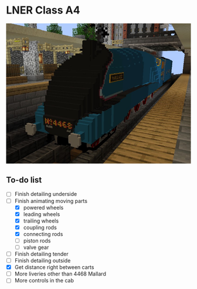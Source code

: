 LNER Class A4
=============

![Screenshot](./a4.jpg)

To-do list
----------

 - [ ] Finish detailing underside
 - [ ] Finish animating moving parts
   - [x] powered wheels
   - [x] leading wheels
   - [x] trailing wheels
   - [x] coupling rods
   - [x] connecting rods
   - [ ] piston rods
   - [ ] valve gear
 - [ ] Finish detailing tender
 - [ ] Finish detailing outside
 - [x] Get distance right between carts
 - [ ] More liveries other than 4468 Mallard
 - [ ] More controls in the cab
